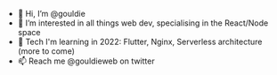 - 👋 Hi, I’m @gouldie
- 👀 I’m interested in all things web dev, specialising in the React/Node space
- 🌱 Tech I'm learning in 2022: Flutter, Nginx, Serverless architecture (more to come)
- 📫 Reach me @gouldieweb on twitter

<!---
gouldie/gouldie is a ✨ special ✨ repository because its `README.md` (this file) appears on your GitHub profile.
You can click the Preview link to take a look at your changes.
--->
